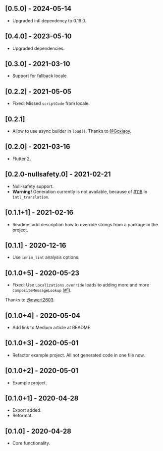 ## [0.5.0] - 2024-05-14

- Upgraded intl dependency to 0.19.0.

## [0.4.0] - 2023-05-10

- Upgraded dependencies.

## [0.3.0] - 2021-03-10

- Support for fallback locale.

## [0.2.2] - 2021-05-05

- Fixed: Missed `scriptCode` from locale.

## [0.2.1] 

- Allow to use async builder in `load()`. Thanks to [@Goxiaoy](https://github.com/Goxiaoy).

## [0.2.0] - 2021-03-16

- Flutter 2.

## [0.2.0-nullsafety.0] - 2021-02-21

- Null-safety support.
- **Warning!** Generation currently is not available, because of [#118](https://github.com/dart-lang/intl_translation/issues/118) in `intl_translation`.

## [0.1.1+1] - 2021-02-16

- Readme: add description how to override strings from a package in the project.

## [0.1.1] - 2020-12-16

- Use `innim_lint` analysis options.

## [0.1.0+5] - 2020-05-23

- Fixed: Use `Localizations.override` leads to adding more and more `CompositeMessageLookup` ([#1](https://github.com/Innim/flutter_multiple_localization/issues/1)). 

Thanks to [@qwert2603](https://github.com/qwert2603).

## [0.1.0+4] - 2020-05-04

- Add link to Medium article at README.

## [0.1.0+3] - 2020-05-01

- Refactor example project. All not generated code in one file now.

## [0.1.0+2] - 2020-05-01

- Example project.

## [0.1.0+1] - 2020-04-28

- Export added.
- Reformat.

## [0.1.0] - 2020-04-28

- Core functionality.
